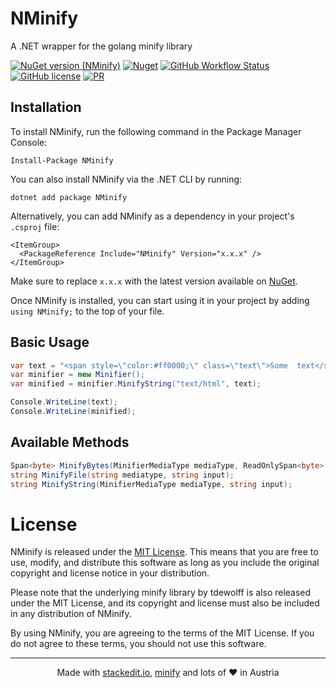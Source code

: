 # NMinify
A .NET wrapper for the golang minify library

[![NuGet version (NMinify)](https://img.shields.io/nuget/v/NMinify.svg?style=flat-square)](https://www.nuget.org/packages/NMinify)
[![Nuget](https://img.shields.io/nuget/dt/NMinify)](https://www.nuget.org/packages/NMinify)
[![GitHub Workflow Status](https://img.shields.io/github/workflow/status/JKamsker/NMinify/.NET)](https://github.com/JKamsker/NMinify/actions)
[![GitHub license](https://img.shields.io/github/license/JKamsker/NMinify)](https://github.com/JKamsker/NMinify/blob/master/LICENSE.txt)
[![PR](https://img.shields.io/badge/PR-Welcome-blue)](https://github.com/JKamsker/NMinify/pulls)


## Installation

To install NMinify, run the following command in the Package Manager Console:

```
Install-Package NMinify
```

You can also install NMinify via the .NET CLI by running:
```
dotnet add package NMinify
```

Alternatively, you can add NMinify as a dependency in your project's `.csproj` file:

```xaml
<ItemGroup>
  <PackageReference Include="NMinify" Version="x.x.x" />
</ItemGroup>
``` 

Make sure to replace `x.x.x` with the latest version available on [NuGet](https://www.nuget.org/packages/NMinify/).

Once NMinify is installed, you can start using it in your project by adding `using NMinify;` to the top of your file.

## Basic Usage

```csharp
var text = "<span style=\"color:#ff0000;\" class=\"text\">Some  text</span>";
var minifier = new Minifier();
var minified = minifier.MinifyString("text/html", text);

Console.WriteLine(text);
Console.WriteLine(minified);
```

## Available Methods
```csharp
Span<byte> MinifyBytes(MinifierMediaType mediaType, ReadOnlySpan<byte> input, Span<byte> output);
string MinifyFile(string mediatype, string input);
string MinifyString(MinifierMediaType mediaType, string input);
```

# License

NMinify is released under the [MIT License](https://opensource.org/licenses/MIT). This means that you are free to use, modify, and distribute this software as long as you include the original copyright and license notice in your distribution.

Please note that the underlying minify library by tdewolff is also released under the MIT License, and its copyright and license must also be included in any distribution of NMinify.

By using NMinify, you are agreeing to the terms of the MIT License. If you do not agree to these terms, you should not use this software.

----------

<p align="center">Made with <a href="https://stackedit.io/">stackedit.io</a>, <a href="https://github.com/tdewolff/minify">minify</a> and lots of ❤️ in Austria</p>
